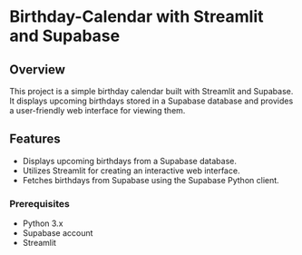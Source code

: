 # Birthday-Calendar with Streamlit and Supabase

## Overview

This project is a simple birthday calendar built with Streamlit and Supabase. It displays upcoming birthdays stored in a Supabase database and provides a user-friendly web interface for viewing them.

## Features

- Displays upcoming birthdays from a Supabase database.
- Utilizes Streamlit for creating an interactive web interface.
- Fetches birthdays from Supabase using the Supabase Python client.

### Prerequisites

- Python 3.x
- Supabase account
- Streamlit

